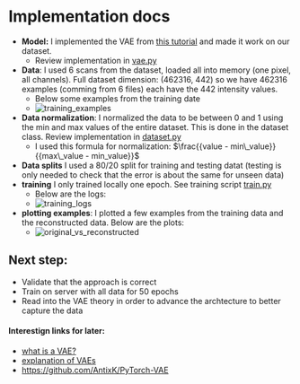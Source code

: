 # Implementation docs

- **Model:** I implemented the VAE from [this tutorial](https://medium.com/@rekalantar/variational-auto-encoder-vae-pytorch-tutorial-dce2d2fe0f5f) and made it work on our dataset.
  - Review implementation in [vae.py](vae.py)
- **Data**: I used 6 scans from the dataset, loaded all into memory (one pixel, all channels). Full dataset dimension: (462316, 442) so we have 462316 examples (comming from 6 files) each have the 442 intensity values.
  - Below some examples from the training date
  - ![training_examples](basic_vae/docstraining_examples_plotted.png)
- **Data normalization**: I normalized the data to be between 0 and 1 using the min and max values of the entire dataset. This is done in the dataset class. Review implementation in [dataset.py](dataset.py)
  - I used this formula for normalization: $\frac{{value - min\_value}}{{max\_value - min_value}}$
- **Data splits** I used a 80/20 split for training and testing datat (testing is only needed to check that the error is about the same for unseen data)
- **training** I only trained locally one epoch. See training script [train.py](train.py)
  - Below are the logs:
  - ![training_logs](basic_vae/docstraining_logs.png)
- **plotting examples**: I plotted a few examples from the training data and the reconstructed data. Below are the plots:
  - ![original_vs_reconstructed](basic_vae/docsoriginal_vs_reconstructed_basic.png)

## Next step:
- Validate that the approach is correct
- Train on server with all data for 50 epochs
- Read into the VAE theory in order to advance the archtecture to better capture the data


#### Interestign links for later:
- [what is a VAE?](https://jaan.io/what-is-variational-autoencoder-vae-tutorial/)
- [explanation of VAEs](https://towardsdatascience.com/understanding-variational-autoencoders-vaes-f70510919f73)
- https://github.com/AntixK/PyTorch-VAE
